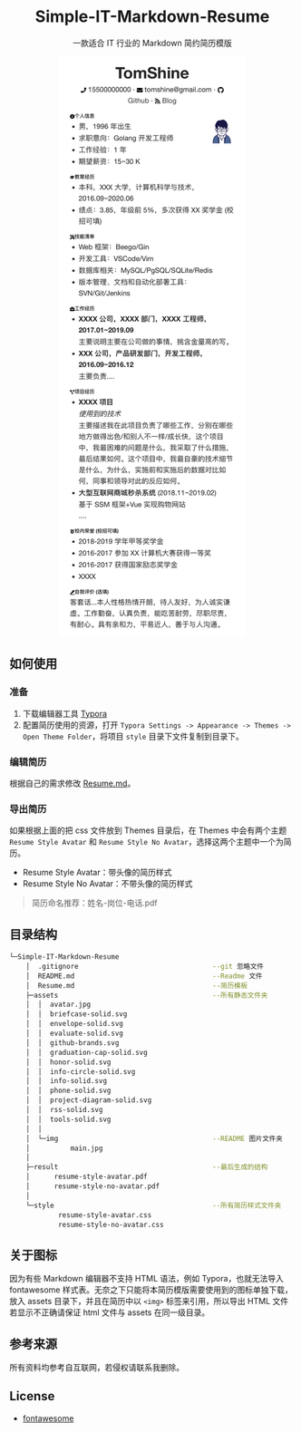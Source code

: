 <div align="center">
    <h1>
        Simple-IT-Markdown-Resume
    </h1>
    <p align="center"> 一款适合 IT 行业的 Markdown 简约简历模版 </p>
    <img src="assets/img/main.png">
</div>

## 如何使用

### 准备

1. 下载编辑器工具 [Typora](https://www.typora.io/)
2. 配置简历使用的资源，打开 `Typora Settings -> Appearance -> Themes -> Open Theme Folder`，将项目 `style` 目录下文件复制到目录下。

### 编辑简历

根据自己的需求修改 [Resume.md](Resume.md)。

### 导出简历

如果根据上面的把 css 文件放到 Themes 目录后，在 Themes 中会有两个主题 `Resume Style Avatar` 和 `Resume Style No Avatar`，选择这两个主题中一个为简历。

- Resume Style Avatar：带头像的简历样式
- Resume Style No Avatar：不带头像的简历样式

> 简历命名推荐：姓名-岗位-电话.pdf

## 目录结构

```sh
└─Simple-IT-Markdown-Resume
    │  .gitignore                                 --git 忽略文件
    │  README.md                                  --Readme 文件
    │  Resume.md                                  --简历模板
    ├─assets                                      --所有静态文件夹
    │  │  avatar.jpg
    │  │  briefcase-solid.svg
    │  │  envelope-solid.svg
    │  │  evaluate-solid.svg
    │  │  github-brands.svg
    │  │  graduation-cap-solid.svg
    │  │  honor-solid.svg
    │  │  info-circle-solid.svg
    │  │  info-solid.svg
    │  │  phone-solid.svg
    │  │  project-diagram-solid.svg
    │  │  rss-solid.svg
    │  │  tools-solid.svg
    │  │
    │  └─img                                      --README 图片文件夹
    │          main.jpg
    │
    ├─result                                      --最后生成的结构
    │      resume-style-avatar.pdf
    │      resume-style-no-avatar.pdf
    │
    └─style                                       --所有简历样式文件夹
            resume-style-avatar.css
            resume-style-no-avatar.css
```

## 关于图标

因为有些 Markdown 编辑器不支持 HTML 语法，例如 Typora，也就无法导入 fontawesome 样式表。无奈之下只能将本简历模版需要使用到的图标单独下载，放入 assets 目录下，并且在简历中以 `<img>` 标签来引用，所以导出 HTML 文件若显示不正确请保证 html 文件与 assets 在同一级目录。

## 参考来源

所有资料均参考自互联网，若侵权请联系我删除。

## License

- [fontawesome](https://fontawesome.com/license)
